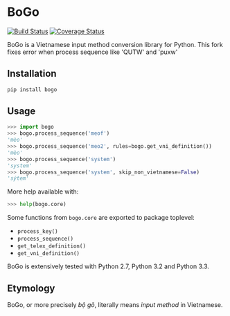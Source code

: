 BoGo
====

[![Build Status](https://travis-ci.org/BoGoEngine/bogo-python.svg?branch=master)](https://travis-ci.org/BoGoEngine/bogo-python)
[![Coverage Status](https://coveralls.io/repos/BoGoEngine/bogo-python/badge.png?branch=master)](https://coveralls.io/r/BoGoEngine/bogo-python?branch=master)

BoGo is a Vietnamese input method conversion library for Python.
This fork fixes error when process sequence like 'QUTW' and 'puxw'

Installation
------------

```bash
pip install bogo
```

Usage
-----

```python
>>> import bogo
>>> bogo.process_sequence('meof')
'mèo'
>>> bogo.process_sequence('meo2', rules=bogo.get_vni_definition())
'mèo'
>>> bogo.process_sequence('system')
'system'
>>> bogo.process_sequence('system', skip_non_vietnamese=False)
'sýtem'
```

More help available with:

```python
>>> help(bogo.core)
```

Some functions from `bogo.core` are exported to package toplevel:

- `process_key()`
- `process_sequence()`
- `get_telex_definition()`
- `get_vni_definition()`

BoGo is extensively tested with Python 2.7, Python 3.2 and Python 3.3.

Etymology
---------

BoGo, or more precisely *bộ gõ*, literally means *input method* in Vietnamese.
